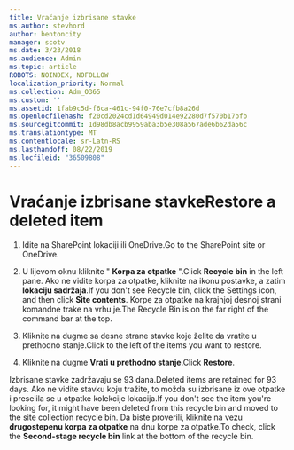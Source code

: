 ```yaml
---
title: Vraćanje izbrisane stavke
ms.author: stevhord
author: bentoncity
manager: scotv
ms.date: 3/23/2018
ms.audience: Admin
ms.topic: article
ROBOTS: NOINDEX, NOFOLLOW
localization_priority: Normal
ms.collection: Adm_O365
ms.custom: ''
ms.assetid: 1fab9c5d-f6ca-461c-94f0-76e7cfb8a26d
ms.openlocfilehash: f20cd2024cd1d64949d014e92280d7f570b17bfb
ms.sourcegitcommit: 1d98db8acb9959aba3b5e308a567ade6b62da56c
ms.translationtype: MT
ms.contentlocale: sr-Latn-RS
ms.lasthandoff: 08/22/2019
ms.locfileid: "36509808"
---
```

# <a name="restore-a-deleted-item"></a><span data-ttu-id="94b07-102">Vraćanje izbrisane stavke</span><span class="sxs-lookup"><span data-stu-id="94b07-102">Restore a deleted item</span></span>

1. <span data-ttu-id="94b07-103">Idite na SharePoint lokaciji ili OneDrive.</span><span class="sxs-lookup"><span data-stu-id="94b07-103">Go to the SharePoint site or OneDrive.</span></span>
    
2. <span data-ttu-id="94b07-104">U lijevom oknu kliknite " **Korpa za otpatke** ".</span><span class="sxs-lookup"><span data-stu-id="94b07-104">Click **Recycle bin** in the left pane.</span></span> <span data-ttu-id="94b07-105">Ako ne vidite korpa za otpatke, kliknite na ikonu postavke, a zatim **lokaciju sadržaja**.</span><span class="sxs-lookup"><span data-stu-id="94b07-105">If you don't see Recycle bin, click the Settings icon, and then click **Site contents**.</span></span> <span data-ttu-id="94b07-106">Korpe za otpatke na krajnjoj desnoj strani komandne trake na vrhu je.</span><span class="sxs-lookup"><span data-stu-id="94b07-106">The Recycle Bin is on the far right of the command bar at the top.</span></span>
    
3. <span data-ttu-id="94b07-107">Kliknite na dugme sa desne strane stavke koje želite da vratite u prethodno stanje.</span><span class="sxs-lookup"><span data-stu-id="94b07-107">Click to the left of the items you want to restore.</span></span>
    
4. <span data-ttu-id="94b07-108">Kliknite na dugme **Vrati u prethodno stanje**.</span><span class="sxs-lookup"><span data-stu-id="94b07-108">Click **Restore**.</span></span>
    
<span data-ttu-id="94b07-109">Izbrisane stavke zadržavaju se 93 dana.</span><span class="sxs-lookup"><span data-stu-id="94b07-109">Deleted items are retained for 93 days.</span></span> <span data-ttu-id="94b07-110">Ako ne vidite stavku koju tražite, to možda su izbrisane iz ove otpatke i preselila se u otpatke kolekcije lokacija.</span><span class="sxs-lookup"><span data-stu-id="94b07-110">If you don't see the item you're looking for, it might have been deleted from this recycle bin and moved to the site collection recycle bin.</span></span> <span data-ttu-id="94b07-111">Da biste proverili, kliknite na vezu **drugostepenu korpa za otpatke** na dnu korpe za otpatke.</span><span class="sxs-lookup"><span data-stu-id="94b07-111">To check, click the **Second-stage recycle bin** link at the bottom of the recycle bin.</span></span> 
  

